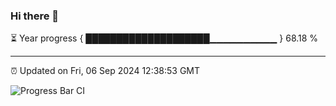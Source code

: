 ### Hi there 👋

⏳ Year progress { ████████████████████▁▁▁▁▁▁▁▁▁▁ } 68.18 %

---

⏰ Updated on Fri, 06 Sep 2024 12:38:53 GMT

![Progress Bar CI](https://github.com/ZhaoGui/ZhaoGui/workflows/Progress%20Bar%20CI/badge.svg)
